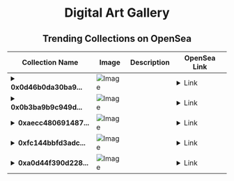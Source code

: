 <div align="center">

# Digital Art Gallery

## Trending Collections on OpenSea

| Collection Name                       | Image                                                                                     | Description                       | OpenSea Link                                                                                          |
|---------------------------------------|-------------------------------------------------------------------------------------------|-----------------------------------|--------------------------------------------------------------------------------------------------------|
| **<details><summary>0x0d46b0da30ba9...</summary>0x0d46b0da30ba90d9b8a8f99bdcc94fcbfce94cf8</details>** | ![Image](https://i.seadn.io/s/raw/files/06d55cb3e06430bd739aa20470674b91.gif?w=500&auto=format?w=200&auto=format) |  | <details><summary>Link</summary>[0x0d46b0da30ba90d9b8a8f99bdcc94fcbfce94cf8](https://opensea.io/collection/0x0d46b0da30ba90d9b8a8f99bdcc94fcbfce94cf8)</details> |
| **<details><summary>0x0b3ba9b9c949d...</summary>0x0b3ba9b9c949df3be7585591d88db0f5c1b81008</details>** | ![Image](https://i.seadn.io/s/raw/files/06d55cb3e06430bd739aa20470674b91.gif?w=500&auto=format?w=200&auto=format) |  | <details><summary>Link</summary>[0x0b3ba9b9c949df3be7585591d88db0f5c1b81008](https://opensea.io/collection/0x0b3ba9b9c949df3be7585591d88db0f5c1b81008)</details> |
| **<details><summary>0xaecc480691487...</summary>0xaecc480691487b81e55788d574d28d2f8898083c</details>** | ![Image](https://i.seadn.io/s/raw/files/06d55cb3e06430bd739aa20470674b91.gif?w=500&auto=format?w=200&auto=format) |  | <details><summary>Link</summary>[0xaecc480691487b81e55788d574d28d2f8898083c](https://opensea.io/collection/0xaecc480691487b81e55788d574d28d2f8898083c)</details> |
| **<details><summary>0xfc144bbfd3adc...</summary>0xfc144bbfd3adcce4bc944f3ecd79a25e73041c1c</details>** | ![Image](https://i.seadn.io/s/raw/files/06d55cb3e06430bd739aa20470674b91.gif?w=500&auto=format?w=200&auto=format) |  | <details><summary>Link</summary>[0xfc144bbfd3adcce4bc944f3ecd79a25e73041c1c](https://opensea.io/collection/0xfc144bbfd3adcce4bc944f3ecd79a25e73041c1c)</details> |
| **<details><summary>0xa0d44f390d228...</summary>0xa0d44f390d2283f3f9216ac17bca853308509418</details>** | ![Image](https://i.seadn.io/s/raw/files/06d55cb3e06430bd739aa20470674b91.gif?w=500&auto=format?w=200&auto=format) |  | <details><summary>Link</summary>[0xa0d44f390d2283f3f9216ac17bca853308509418](https://opensea.io/collection/0xa0d44f390d2283f3f9216ac17bca853308509418)</details> |

</div>